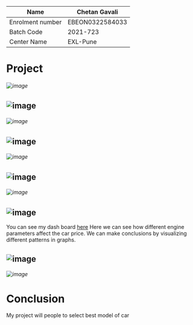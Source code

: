 Name | Chetan Gavali
--- | --
Enrolment number | EBEON0322584033
Batch Code | 2021-723
Center Name | EXL-Pune
# Project
###### ![image](https://user-images.githubusercontent.com/89082316/185776881-507e5d61-fa43-44da-81ed-f3466f5729c1.png)
## ![image](https://user-images.githubusercontent.com/89082316/185777264-941d00b3-e8e8-46a7-813b-6c99dfeefdea.png)
###### ![image](https://user-images.githubusercontent.com/89082316/185777286-da780df1-d406-4289-996b-b41c6fc4a319.png)
## ![image](https://user-images.githubusercontent.com/89082316/185777352-9e335511-f195-42f9-8fe3-c32a9ac161df.png)
###### ![image](https://user-images.githubusercontent.com/89082316/185777363-318ab82c-f371-4e98-a209-9ed5f12b3001.png)
## ![image](https://user-images.githubusercontent.com/89082316/185777379-393c039c-87f4-4f66-8249-239b1be2b64f.png)
###### ![image](https://user-images.githubusercontent.com/89082316/185777390-094ac604-6f0f-450b-b39f-0f6ae66a4bfd.png)
## ![image](https://user-images.githubusercontent.com/89082316/185777417-40d2570e-1999-402e-a6b7-554700d3680f.png)
You can see my dash board [here](https://public.tableau.com/app/profile/chetan.gavali/viz/CarPriceWithEngineParameters/DashboardonCarPriceWithEngineSpecification?publish=yes)
Here we can see how different engine parameters affect the car price.
We can make conclusions by visualizing different patterns in graphs.
## ![image](https://user-images.githubusercontent.com/89082316/185777899-0775a81a-555d-4579-9d4a-09cd84748341.png)
###### ![image](https://user-images.githubusercontent.com/89082316/185777967-1310dcf7-a2a3-4c3d-99c3-52cc2c20f458.png)
# Conclusion
My project will people to select best model of car
